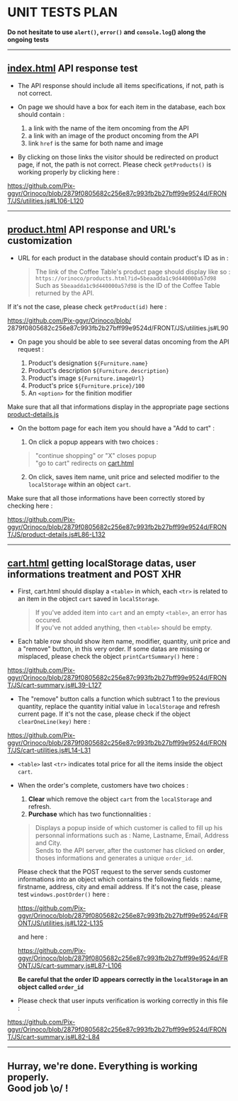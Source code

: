 # UNIT TESTS PLAN

**Do not hesitate to use `alert()`, `error()` and `console.log`() along the ongoing tests**

___

## [index.html](https://github.com/Pix-ggyr/Orinoco/blob/2879f0805682c256e87c993fb2b27bff99e9524d/FRONT/index.html) API response test

  + The API response should include all items specifications, if not, path is not correct.

  + On page we should have a box for each item in the database, each box should contain :

    1. a link with the name of the item oncoming from the API
    2. a link with an image of the product oncoming from the API
    3. link `href` is the same for both name and image
    
  + By clicking on those links the visitor should be redirected on product page, if not, the path is not correct. Please check `getProducts()` is working properly by clicking here : 

  https://github.com/Pix-ggyr/Orinoco/blob/2879f0805682c256e87c993fb2b27bff99e9524d/FRONT/JS/utilities.js#L106-L120
___

## [product.html](https://github.com/Pix-ggyr/Orinoco/blob/2879f0805682c256e87c993fb2b27bff99e9524d/FRONT/product.html) API response and URL's customization

  + URL for each product in the database should contain product's ID as in :

    > The link of the Coffee Table's product page should display like so : `https://orinoco/products.html?id=5beaadda1c9d440000a57d98` Such as `5beaadda1c9d440000a57d98` is the ID of the Coffee Table returned by the API.

If it's not the case, please check `getProduct(id)` here :

 https://github.com/Pix-ggyr/Orinoco/blob/ 2879f0805682c256e87c993fb2b27bff99e9524d/FRONT/JS/utilities.js#L90

  + On page you should be able to see several datas oncoming from the API request :

    1. Product's designation `${Furniture.name}`
    2. Product's description `${Furniture.description}`
    3. Product's image `${Furniture.imageUrl}`
    4. Product's price `${Furniture.price}/100`
    5. An `<option>` for the finition modifier

Make sure that all that informations display in the appropriate page sections [product-details.js](https://github.com/Pix-ggyr/Orinoco/blob/2879f0805682c256e87c993fb2b27bff99e9524d/FRONT/JS/product-details.js)     

  + On the bottom page for each item you should have a "Add to cart" : 

    1. On click a popup appears with two choices : 
    
      > "continue shopping" or "X" closes popup <br>
      > "go to cart" redirects on [cart.html](https://github.com/Pix-ggyr/Orinoco/blob/2879f0805682c256e87c993fb2b27bff99e9524d/FRONT/cart.html)

    2. On click, saves item name, unit price and selected modifier to the `localStorage` within an object `cart`. 
  
Make sure that all those informations have been correctly stored by checking here : 

https://github.com/Pix-ggyr/Orinoco/blob/2879f0805682c256e87c993fb2b27bff99e9524d/FRONT/JS/product-details.js#L86-L132

___

## [cart.html](https://github.com/Pix-ggyr/Orinoco/blob/2879f0805682c256e87c993fb2b27bff99e9524d/FRONT/cart.html) getting localStorage datas, user informations treatment and POST XHR

  + First, cart.html should display a `<table>` in which, each `<tr>` is related to an item in the object `cart` saved in `localStorage`. 

    > If you've added item into `cart` and an empty `<table>`, an error has occured. <br>
    > If you've not added anything, then `<table>` should be empty.  

  + Each table row should show item name, modifier, quantity, unit price and a "remove" button, in this very order. If some datas are missing or misplaced, please check the object `printCartSummary()` here : 

  https://github.com/Pix-ggyr/Orinoco/blob/2879f0805682c256e87c993fb2b27bff99e9524d/FRONT/JS/cart-summary.js#L39-L127

  + The "remove" button calls a function which subtract 1 to the previous quantity, replace the quantity initial value in `localStorage` and refresh current page. If it's not the case, please check if the object `clearOneLine(key)` here : 

  https://github.com/Pix-ggyr/Orinoco/blob/2879f0805682c256e87c993fb2b27bff99e9524d/FRONT/JS/cart-utilities.js#L14-L31

  + `<table>` last `<tr>` indicates total price for all the items inside the object `cart`.

  + When the order's complete, customers have two choices :

    1. **Clear** which remove the object `cart` from the `localStorage` and refresh.
    2. **Purchase** which has two functionnalities : 

      > Displays a popup inside of which customer is called to fill up his personnal informations such as : Name, Lastname, Email, Address and City. <br>
      > Sends to the API server, after the customer has clicked on **order**, thoses informations and generates a unique `order_id`.


      Please check that the POST request to the server sends customer informations into an object which contains the following fields : name, firstname, address, city and email address. If it's not the case, please test `windows.postOrder()` here : 

      https://github.com/Pix-ggyr/Orinoco/blob/2879f0805682c256e87c993fb2b27bff99e9524d/FRONT/JS/utilities.js#L122-L135

      and here : 

      https://github.com/Pix-ggyr/Orinoco/blob/2879f0805682c256e87c993fb2b27bff99e9524d/FRONT/JS/cart-summary.js#L87-L106

      **Be careful that the order ID appears correctly in the `localStorage` in an object called `order_id`**

  + Please check that user inputs verification is working correctly in this file :

  https://github.com/Pix-ggyr/Orinoco/blob/2879f0805682c256e87c993fb2b27bff99e9524d/FRONT/JS/cart-summary.js#L82-L84




___


## Hurray, we're done. Everything is working properly. <br> Good job \o/ !